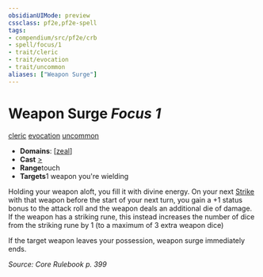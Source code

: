 ```yaml
---
obsidianUIMode: preview
cssclass: pf2e,pf2e-spell
tags:
- compendium/src/pf2e/crb
- spell/focus/1
- trait/cleric
- trait/evocation
- trait/uncommon
aliases: ["Weapon Surge"]
---
```

# Weapon Surge *Focus 1*   
[cleric](../../Rules/traits/cleric.md)  [evocation](../../Rules/traits/evocation.md)  [uncommon](../../Rules/traits/uncommon.md)  

- **Domains**: [[zeal](../setting/domains.md#Zeal)]
- **Cast** [>](../../Rules/core-rulebook/chapter-9-playing-the-game.md#Actions "Single Action") 
- **Range**touch
- **Targets**1 weapon you're wielding

Holding your weapon aloft, you fill it with divine energy. On your next [Strike](../../Rules/actions/strike.md) with that weapon before the start of your next turn, you gain a +1 status bonus to the attack roll and the weapon deals an additional die of damage. If the weapon has a striking rune, this instead increases the number of dice from the striking rune by 1 (to a maximum of 3 extra weapon dice)

If the target weapon leaves your possession, weapon surge immediately ends.

*Source: Core Rulebook p. 399*